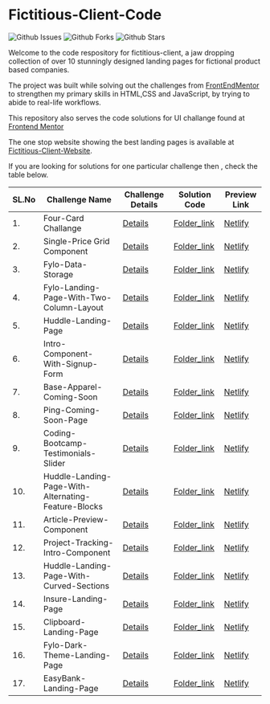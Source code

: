 # Fictitious-Client-Code

![Github Issues](https://img.shields.io/github/issues/abhu-A-J/UI-Challanges)
![Github Forks](https://img.shields.io/github/forks/abhu-A-J/UI-Challanges)
![Github Stars](https://img.shields.io/github/stars/abhu-A-J/UI-Challanges)

Welcome to the code respository for fictitious-client, a jaw dropping collection of over 10 stunningly designed landing pages for fictional product based companies.

The project was built while solving out the challenges from [FrontEndMentor]("frontendmentor.io/challenges") to strengthen my primary skills in HTML,CSS and JavaScript, by trying to abide to real-life workflows.

This repository also serves the code solutions for UI challange found at [Frontend Mentor](https://www.frontendmentor.io)

The one stop website showing the best landing pages is available at [Fictitious-Client-Website]("https://abhu-a-j.github.io/Fictitious-Client-Website/").

If you are looking for solutions for one particular challenge then , check the table below.

| **SL.No** | **Challenge Name**                                  | **Challenge Details**                                                                                                            | **Solution Code**                                                                                                        | **Preview Link**                                                |
| --------- | --------------------------------------------------- | -------------------------------------------------------------------------------------------------------------------------------- | ------------------------------------------------------------------------------------------------------------------------ | --------------------------------------------------------------- |
| 1.        | Four-Card Challange                                 | [Details](https://www.frontendmentor.io/challenges/four-card-feature-section-weK1eFYK)                                           | [Folder_link](https://github.com/abhu-A-J/UI-Challanges/tree/master/Four-Card-Challenge)                                 | [Netlify](https://elastic-cray-4bbc17.netlify.app/)             |
| 2.        | Single-Price Grid Component                         | [Details](https://www.frontendmentor.io/challenges/single-price-grid-component-5ce41129d0ff452fec5abbbc)                         | [Folder_link](https://github.com/abhu-A-J/UI-Challanges/tree/master/single-price-grid-component)                         | [Netlify](https://elated-meitner-33ffee.netlify.app/)           |
| 3.        | Fylo-Data-Storage                                   | [Details](https://www.frontendmentor.io/challenges/fylo-data-storage-component-1dZPRbV5n)                                        | [Folder_link](https://github.com/abhu-A-J/UI-Challanges/tree/master/Fylo-Data-Storage-Component)                         | [Netlify](https://angry-shirley-605ad6.netlify.app/)            |
| 4.        | Fylo-Landing-Page-With-Two-Column-Layout            | [Details](https://www.frontendmentor.io/challenges/fylo-landing-page-with-two-column-layout-5ca5ef041e82137ec91a50f5)            | [Folder_link](https://github.com/abhu-A-J/UI-Challanges/tree/master/Fylo-Landing-Page-With-Two-Column-Layout)            | [Netlify](https://boring-mccarthy-dd0ca8.netlify.app/)          |
| 5.        | Huddle-Landing-Page                                 | [Details](https://www.frontendmentor.io/challenges/huddle-landing-page-with-a-single-introductory-section-B_2Wvxgi0)             | [Folder_link](https://github.com/abhu-A-J/UI-Challanges/tree/master/Huddle-Landing-Page)                                 | [Netlify](https://happy-panini-ae52a6.netlify.app/)             |
| 6.        | Intro-Component-With-Signup-Form                    | [Details](https://www.frontendmentor.io/challenges/intro-component-with-signup-form-5cf91bd49edda32581d28fd1)                    | [Folder_link](https://github.com/abhu-A-J/UI-Challanges/tree/master/Intro-Component-With-Signup-Form)                    | [Netlify](https://clever-lamarr-dad858.netlify.app/)            |
| 7.        | Base-Apparel-Coming-Soon                            | [Details](https://www.frontendmentor.io/challenges/base-apparel-coming-soon-page-5d46b47f8db8a7063f9331a0)                       | [Folder_link](https://github.com/abhu-A-J/UI-Challanges/tree/master/Base-Apparel-Coming-Soon)                            | [Netlify](https://affectionate-heyrovsky-bb0c03.netlify.app/)   |
| 8.        | Ping-Coming-Soon-Page                               | [Details](https://www.frontendmentor.io/challenges/ping-single-column-coming-soon-page-5cadd051fec04111f7b848da)                 | [Folder_link](https://github.com/abhu-A-J/UI-Challanges/tree/master/Ping-Coming-Soon-Page)                               | [Netlify](https://adoring-dijkstra-dd76ee.netlify.app/)         |
| 9.        | Coding-Bootcamp-Testimonials-Slider                 | [Details](https://www.frontendmentor.io/challenges/coding-bootcamp-testimonials-slider-4FNyLA8JL)                                | [Folder_link](https://github.com/abhu-A-J/UI-Challanges/tree/master/Coding-Bootcamp-Testimonials-Slider)                 | [Netlify](https://fervent-easley-59ed60.netlify.app/)           |
| 10.       | Huddle-Landing-Page-With-Alternating-Feature-Blocks | [Details](https://www.frontendmentor.io/challenges/huddle-landing-page-with-alternating-feature-blocks-5ca5f5981e82137ec91a5100) | [Folder_link](https://github.com/abhu-A-J/UI-Challanges/tree/master/Huddle-Landing-Page-With-Alternating-Feature-Blocks) | [Netlify](https://modest-shannon-ad55ae.netlify.app/)           |
| 11.       | Article-Preview-Component                           | [Details](https://www.frontendmentor.io/challenges/article-preview-component-dYBN_pYFT)                                          | [Folder_link](https://github.com/abhu-A-J/UI-Challanges/tree/master/Article-Preview-Component)                           | [Netlify](https://flamboyant-bardeen-1a8b65.netlify.app/)       |
| 12.       | Project-Tracking-Intro-Component                    | [Details](https://www.frontendmentor.io/challenges/project-tracking-intro-component-5d289097500fcb331a67d80e)                    | [Folder_link](https://github.com/abhu-A-J/Eye-for-an-UI/tree/master/Project-Tracking-Intro-Component)                    | [Netlify](https://suspicious-poitras-89dea0.netlify.app/)       |
| 13.       | Huddle-Landing-Page-With-Curved-Sections            | [Details](https://www.frontendmentor.io/challenges/huddle-landing-page-with-curved-sections-5ca5ecd01e82137ec91a50f2)            | [Folder_link](https://github.com/abhu-A-J/Eye-for-an-UI/tree/master/Huddle-Landing-Page-With-Curved-Sections)            | [Netlify](https://happy-meitner-9999bd.netlify.app/)            |
| 14.       | Insure-Landing-Page                                 | [Details](https://www.frontendmentor.io/challenges/insure-landing-page-uTU68JV8)                                                 | [Folder_link](https://github.com/abhu-A-J/Eye-for-an-UI/tree/master/Insure-Landing-Page)                                 | [Netlify](https://trusting-thompson-f5fbc0.netlify.app/)        |
| 15.       | Clipboard-Landing-Page                              | [Details](https://www.frontendmentor.io/challenges/clipboard-landing-page-5cc9bccd6c4c91111378ecb9)                              | [Folder_link](https://github.com/abhu-A-J/Eye-for-an-UI/tree/master/Clipboard-Landing-Page)                              | [Netlify](https://infallible-fermi-370e11.netlify.app/)         |
| 16.       | Fylo-Dark-Theme-Landing-Page                        | [Details](https://www.frontendmentor.io/challenges/fylo-dark-theme-landing-page-5ca5f2d21e82137ec91a50fd)                        | [Folder_link](https://github.com/abhu-A-J/Eye-for-an-UI/tree/master/Fylo-Dark-Theme-Landing-Page)                        | [Netlify](https://laughing-easley-23c276.netlify.app/)          |
| 17.       | EasyBank-Landing-Page                               | [Details](https://www.frontendmentor.io/challenges/easybank-landing-page-WaUhkoDN)                                               | [Folder_link](https://github.com/abhu-A-J/Eye-for-an-UI/tree/master/EasyBank-Landing-Page)                               | [Netlify](https://affectionate-ardinghelli-392603.netlify.app/) |
